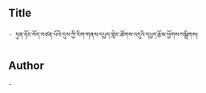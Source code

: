 ## Title
	- ཏུན་ཧོང་བོད་བཙན་པོའི་དུས་ཀྱི་རིག་གནས་དཔྱད་གླེང་ཚོགས་འདུའི་དཔྱད་རྩོམ་ཕྱོགས་བསྒྲིགས།

## Author
	- 

